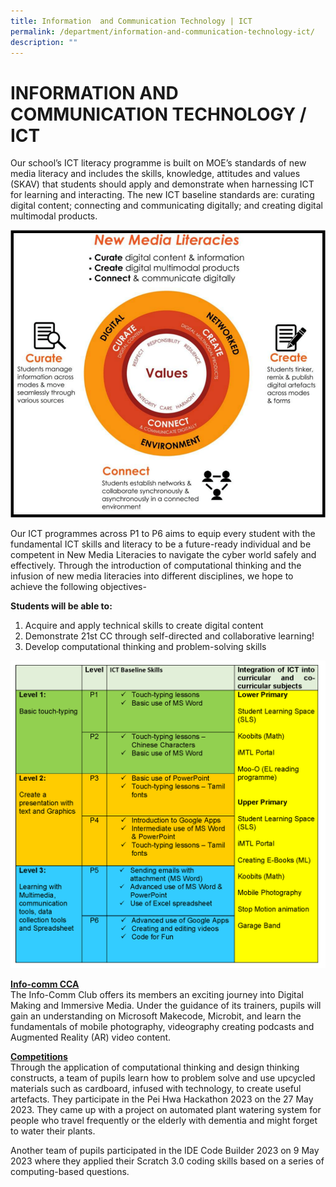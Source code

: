 ```yaml
---
title: Information  and Communication Technology | ICT
permalink: /department/information-and-communication-technology-ict/
description: ""
---
```

# INFORMATION AND COMMUNICATION TECHNOLOGY / ICT


Our school’s ICT literacy programme is built on MOE’s standards of new media literacy and includes the skills, knowledge, attitudes and values (SKAV) that students should apply and demonstrate when harnessing ICT for learning and interacting. The new ICT baseline standards are: curating digital content; connecting and communicating digitally; and creating digital multimodal products. 



<img src="/images/ict-framework.png">


Our ICT programmes across P1 to P6 aims to equip every student with the fundamental ICT skills and literacy to be a future-ready individual and be competent in New Media Literacies to navigate the cyber world safely and effectively. Through the introduction of computational thinking and the infusion of new media literacies into different disciplines, we hope to achieve the following objectives- 


 <strong>Students will be able to:</strong>
1. Acquire and apply technical skills to create digital content
2. Demonstrate 21st CC through self-directed and collaborative learning!
3. Develop computational thinking and problem-solving skills
<img src="/images/ict-baseline-skills.png">

<u><strong>Info-comm CCA</strong></u><br>
The Info-Comm Club offers its members an exciting journey into Digital Making and Immersive Media. Under the guidance of its trainers, pupils will gain an understanding on Microsoft Makecode, Microbit, and learn the fundamentals of mobile photography, videography creating podcasts and Augmented Reality (AR) video content.

<u><strong>Competitions</strong></u><br>
Through the application of computational thinking and design thinking constructs, a team of  pupils learn how to problem solve and use upcycled materials such as cardboard, infused with technology, to create useful artefacts. They participate in the Pei Hwa Hackathon 2023 on the 27 May 2023. They came up with a project on automated plant watering system for people who travel frequently or the elderly with dementia and might forget to water their plants.

Another team of pupils participated in the IDE Code Builder 2023 on 9 May 2023 where they applied their Scratch 3.0 coding skills based on a series of computing-based questions.